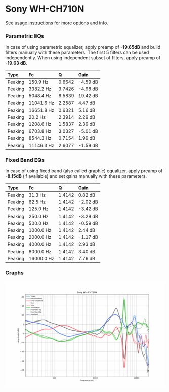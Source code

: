# Sony WH-CH710N
See [usage instructions](https://github.com/jaakkopasanen/AutoEq#usage) for more options and info.

### Parametric EQs
In case of using parametric equalizer, apply preamp of **-19.65dB** and build filters manually
with these parameters. The first 5 filters can be used independently.
When using independent subset of filters, apply preamp of **-19.63 dB**.

| Type    | Fc         |      Q | Gain     |
|:--------|:-----------|:-------|:---------|
| Peaking | 150.9 Hz   | 0.6642 | -4.59 dB |
| Peaking | 3382.2 Hz  | 3.7426 | -4.98 dB |
| Peaking | 5048.4 Hz  | 6.5839 | 19.42 dB |
| Peaking | 11041.6 Hz | 2.2587 | 4.47 dB  |
| Peaking | 16651.8 Hz | 0.6321 | 5.16 dB  |
| Peaking | 20.2 Hz    | 2.3914 | 2.29 dB  |
| Peaking | 1208.6 Hz  | 1.5837 | 2.39 dB  |
| Peaking | 6703.8 Hz  | 3.0327 | -5.01 dB |
| Peaking | 8544.3 Hz  | 0.7154 | 1.99 dB  |
| Peaking | 11146.3 Hz | 2.6077 | -1.59 dB |

### Fixed Band EQs
In case of using fixed band (also called graphic) equalizer, apply preamp of **-8.15dB**
(if available) and set gains manually with these parameters.

| Type    | Fc         |      Q | Gain     |
|:--------|:-----------|:-------|:---------|
| Peaking | 31.3 Hz    | 1.4142 | 0.82 dB  |
| Peaking | 62.5 Hz    | 1.4142 | -2.02 dB |
| Peaking | 125.0 Hz   | 1.4142 | -3.42 dB |
| Peaking | 250.0 Hz   | 1.4142 | -3.29 dB |
| Peaking | 500.0 Hz   | 1.4142 | -0.59 dB |
| Peaking | 1000.0 Hz  | 1.4142 | 2.44 dB  |
| Peaking | 2000.0 Hz  | 1.4142 | -1.17 dB |
| Peaking | 4000.0 Hz  | 1.4142 | 2.93 dB  |
| Peaking | 8000.0 Hz  | 1.4142 | 3.40 dB  |
| Peaking | 16000.0 Hz | 1.4142 | 7.76 dB  |

### Graphs
![](./Sony%20WH-CH710N.png)